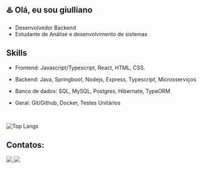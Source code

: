 ## ♨️ Olá, eu sou giulliano

- Desenvolvedor Backend
- Estudante de Análise e desenvolvimento de sistemas

## Skills

- Frontend: Javascript/Typescript, React, HTML, CSS.

- Backend: Java, Springboot, Nodejs, Express, Typescript, Microsserviços

- Banco de dados: SQL, MySQL, Postgres, Hibernate, TypeORM

- Geral: Git/Github, Docker, Testes Unitários

<br>

![Top Langs](https://github-readme-stats.vercel.app/api/top-langs/?username=MoDasby&layout=compact&custom_title=Linguagens%20Mais%20Usadas&theme=radical)

## Contatos:
<a href="https://www.linkedin.com/in/giulliano-mendes/" target="_blank">
  <img src="https://img.shields.io/badge/-Linkedin-1C1C1C?logo=Linkedin"/>
</a>
<a href="mailto:giullianomendes033@gmail.com" target="_blank">
  <img src="https://img.shields.io/badge/-Gmail-1C1C1C?logo=gmail" />
</a>
<br />

